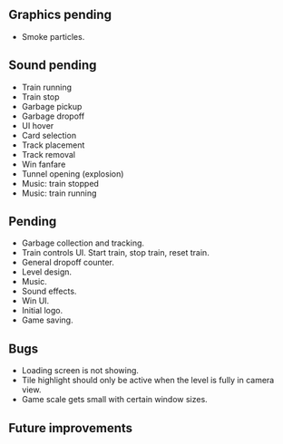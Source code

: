 ## Graphics pending
- Smoke particles.

## Sound pending
- Train running
- Train stop
- Garbage pickup
- Garbage dropoff
- UI hover
- Card selection
- Track placement
- Track removal
- Win fanfare
- Tunnel opening (explosion)
- Music: train stopped
- Music: train running

## Pending
- Garbage collection and tracking.
- Train controls UI. Start train, stop train, reset train.
- General dropoff counter.
- Level design.
- Music.
- Sound effects.
- Win UI.
- Initial logo.
- Game saving.

## Bugs
- Loading screen is not showing.
- Tile highlight should only be active when the level is fully in camera view.
- Game scale gets small with certain window sizes.

## Future improvements
